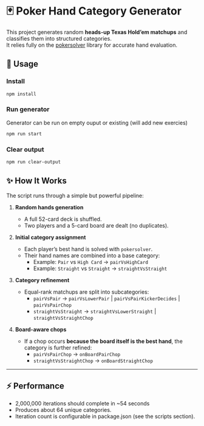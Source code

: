 # 🃏 Poker Hand Category Generator

This project generates random **heads-up Texas Hold’em matchups** and classifies them into structured categories.  
It relies fully on the [pokersolver](https://www.npmjs.com/package/pokersolver) library for accurate hand evaluation.  

## 🚀 Usage

### Install

```bash
npm install
```

### Run generator

Generator can be run on empty ouput or existing (will add new exercies)

```bash
npm run start
```

### Clear output

```bash
npm run clear-output
```

## ✨ How It Works

The script runs through a simple but powerful pipeline:

1. **Random hands generation**  
   - A full 52-card deck is shuffled.  
   - Two players and a 5-card board are dealt (no duplicates).  

2. **Initial category assignment**  
   - Each player’s best hand is solved with `pokersolver`.  
   - Their hand names are combined into a base category:  
     - Example: `Pair` vs `High Card` → `pairVsHighCard`  
     - Example: `Straight` vs `Straight` → `straightVsStraight`  

3. **Category refinement**  
   - Equal-rank matchups are split into subcategories:  
     - `pairVsPair` → `pairVsLowerPair` | `pairVsPairKickerDecides` | `pairVsPairChop`  
     - `straightVsStraight` → `straightVsLowerStraight` | `straightVsStraightChop`  

4. **Board-aware chops**  
   - If a chop occurs **because the board itself is the best hand**, the category is further refined:  
     - `pairVsPairChop` → `onBoardPairChop`  
     - `straightVsStraightChop` → `onBoardStraightChop`  

---

## ⚡ Performance

- 2,000,000 iterations should complete in ~54 seconds
- Produces about 64 unique categories.
- Iteration count is configurable in package.json (see the scripts section).